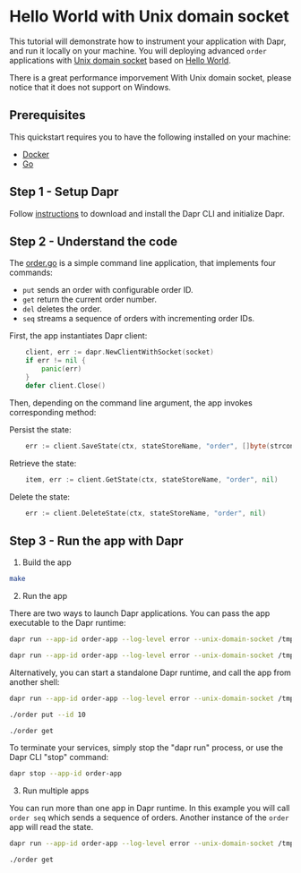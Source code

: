 # Hello World with Unix domain socket

This tutorial will demonstrate how to instrument your application with Dapr, and run it locally on your machine.
You will deploying advanced `order` applications with [Unix domain socket](https://en.wikipedia.org/wiki/Unix_domain_socket) based on [Hello World](https://github.com/liuxd6825/dapr-go-sdk/tree/main/examples/hello-world).

There is a great performance imporvement With Unix domain socket, please notice that it does not support on Windows.

## Prerequisites
This quickstart requires you to have the following installed on your machine:
- [Docker](https://docs.docker.com/)
- [Go](https://golang.org/)

## Step 1 - Setup Dapr

Follow [instructions](https://docs.dapr.io/getting-started/install-dapr/) to download and install the Dapr CLI and initialize Dapr.

## Step 2 - Understand the code

The [order.go](./order.go) is a simple command line application, that implements four commands:
* `put` sends an order with configurable order ID.
* `get` return the current order number.
* `del` deletes the order.
* `seq` streams a sequence of orders with incrementing order IDs.

First, the app instantiates Dapr client:

```go
    client, err := dapr.NewClientWithSocket(socket)
    if err != nil {
        panic(err)
    }
    defer client.Close()
```

Then, depending on the command line argument, the app invokes corresponding method:

Persist the state:
```go
    err := client.SaveState(ctx, stateStoreName, "order", []byte(strconv.Itoa(orderID)), nil)
```
Retrieve the state:
```go
    item, err := client.GetState(ctx, stateStoreName, "order", nil)
```
Delete the state:
```go
    err := client.DeleteState(ctx, stateStoreName, "order", nil)
```

## Step 3 - Run the app with Dapr

1. Build the app

<!-- STEP
name: Build the app
-->

```bash
make
```

<!-- END_STEP -->

2. Run the app

There are two ways to launch Dapr applications. You can pass the app executable to the Dapr runtime:

<!-- STEP
name: Run and send order
background: true
sleep: 5
expected_stdout_lines:
  - '== APP == dapr client initializing for: /tmp/dapr-order-app-grpc.socket'
  - '== APP == Sending order ID 20'
  - '== APP == Successfully persisted state'
-->

```bash
dapr run --app-id order-app --log-level error --unix-domain-socket /tmp -- ./order put --id 20
```

<!-- END_STEP -->

<!-- STEP
name: Run and get order
background: true
sleep: 5
expected_stdout_lines:
  - '== APP == dapr client initializing for: /tmp/dapr-order-app-grpc.socket'
  - '== APP == Getting order'
  - '== APP == Order ID 20'
-->

```bash
dapr run --app-id order-app --log-level error --unix-domain-socket /tmp ./order get
```

<!-- END_STEP -->

Alternatively, you can start a standalone Dapr runtime, and call the app from another shell:

```bash
dapr run --app-id order-app --log-level error --unix-domain-socket /tmp
```


```bash
./order put --id 10

./order get
```

To terminate your services, simply stop the "dapr run" process, or use the Dapr CLI "stop" command:

```bash
dapr stop --app-id order-app
```


3. Run multiple apps

You can run more than one app in Dapr runtime. In this example you will call `order seq` which sends a sequence of orders.
Another instance of the `order` app will read the state.

```sh
dapr run --app-id order-app --log-level error --unix-domain-socket /tmp ./order seq
```

```sh
./order get
```
